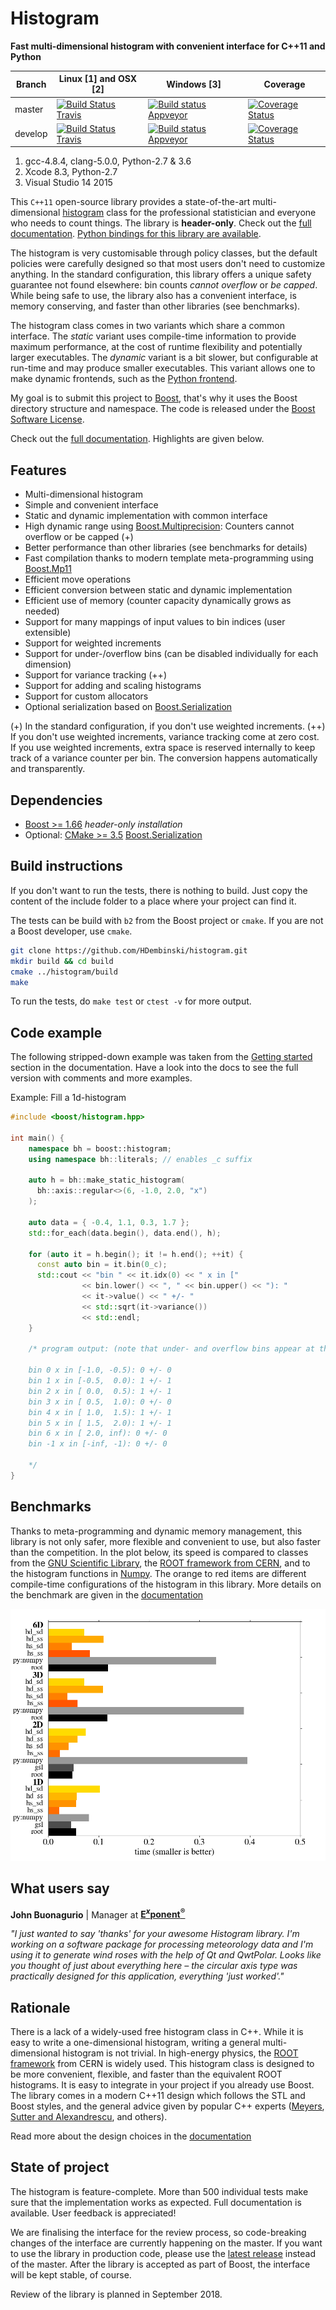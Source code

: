 # Histogram

**Fast multi-dimensional histogram with convenient interface for C++11 and Python**

Branch  | Linux [1] and OSX [2] | Windows [3] | Coverage
------- | --------------------- |------------ | --------
master  | [![Build Status Travis](https://travis-ci.org/HDembinski/histogram.svg?branch=master)](https://travis-ci.org/HDembinski/histogram?branch=master) | [![Build status Appveyor](https://ci.appveyor.com/api/projects/status/6a15ga3upiv9ca51/branch/master?svg=true)](https://ci.appveyor.com/project/HDembinski/histogram/branch/master) | [![Coverage Status](https://coveralls.io/repos/github/HDembinski/histogram/badge.svg?branch=master&service=github)](https://coveralls.io/github/HDembinski/histogram?branch=master)
develop | [![Build Status Travis](https://travis-ci.org/HDembinski/histogram.svg?branch=develop)](https://travis-ci.org/HDembinski/histogram?branch=develop) | [![Build status Appveyor](https://ci.appveyor.com/api/projects/status/6a15ga3upiv9ca51/branch/develop?svg=true)](https://ci.appveyor.com/project/HDembinski/histogram/branch/develop) | [![Coverage Status](https://coveralls.io/repos/github/HDembinski/histogram/badge.svg?branch=develop&service=github)](https://coveralls.io/github/HDembinski/histogram?branch=develop)

1. gcc-4.8.4, clang-5.0.0, Python-2.7 & 3.6
2. Xcode 8.3, Python-2.7
3. Visual Studio 14 2015


This `C++11` open-source library provides a state-of-the-art multi-dimensional [histogram](https://en.wikipedia.org/wiki/Histogram) class for the professional statistician and everyone who needs to count things. The library is **header-only**. Check out the [full documentation](http://hdembinski.github.io/histogram/doc/html/). [Python bindings for this library are available](https://github.com/hdembinski/histogram-python).

The histogram is very customisable through policy classes, but the default policies were carefully designed so that most users don't need to customize anything. In the standard configuration, this library offers a unique safety guarantee not found elsewhere: bin counts *cannot overflow* or *be capped*. While being safe to use, the library also has a convenient interface, is memory conserving, and faster than other libraries (see benchmarks).

The histogram class comes in two variants which share a common interface. The *static* variant uses compile-time information to provide maximum performance, at the cost of runtime flexibility and potentially larger executables. The *dynamic* variant is a bit slower, but configurable at run-time and may produce smaller executables. This variant allows one to make dynamic frontends, such as the [Python frontend](https://github.com/hdembinski/histogram-python).

My goal is to submit this project to [Boost](http://www.boost.org), that's why it uses the Boost directory structure and namespace. The code is released under the [Boost Software License](http://www.boost.org/LICENSE_1_0.txt).

Check out the [full documentation](http://hdembinski.github.io/histogram/doc/html/). Highlights are given below.

## Features

* Multi-dimensional histogram
* Simple and convenient interface
* Static and dynamic implementation with common interface
* High dynamic range using [Boost.Multiprecision](https://www.boost.org/doc/libs/release/libs/multiprecision/): Counters cannot overflow or be capped (+)
* Better performance than other libraries (see benchmarks for details)
* Fast compilation thanks to modern template meta-programming using [Boost.Mp11](https://www.boost.org/doc/libs/release/libs/mp11/)
* Efficient move operations
* Efficient conversion between static and dynamic implementation
* Efficient use of memory (counter capacity dynamically grows as needed)
* Support for many mappings of input values to bin indices (user extensible)
* Support for weighted increments
* Support for under-/overflow bins (can be disabled individually for each dimension)
* Support for variance tracking (++)
* Support for adding and scaling histograms
* Support for custom allocators
* Optional serialization based on [Boost.Serialization](https://www.boost.org/doc/libs/release/libs/serialization/)

(+) In the standard configuration, if you don't use weighted increments.
(++) If you don't use weighted increments, variance tracking come at zero cost. If you use weighted increments, extra space is reserved internally to keep track of a variance counter per bin. The conversion happens automatically and transparently.

## Dependencies

* [Boost >= 1.66](http://www.boost.org) *header-only installation*
* Optional: [CMake >= 3.5](https://cmake.org) [Boost.Serialization](https://www.boost.org/doc/libs/release/libs/serialization/)

## Build instructions

If you don't want to run the tests, there is nothing to build. Just copy the content of the include folder to a place where your project can find it.

The tests can be build with `b2` from the Boost project or `cmake`. If you are not a Boost developer, use `cmake`.

```sh
git clone https://github.com/HDembinski/histogram.git
mkdir build && cd build
cmake ../histogram/build
make
```

To run the tests, do `make test` or `ctest -v` for more output.

## Code example

The following stripped-down example was taken from the [Getting started](http://hdembinski.github.io/histogram/doc/html/histogram/getting_started.html) section in the documentation. Have a look into the docs to see the full version with comments and more examples.

Example: Fill a 1d-histogram

```cpp
#include <boost/histogram.hpp>

int main() {
    namespace bh = boost::histogram;
    using namespace bh::literals; // enables _c suffix

    auto h = bh::make_static_histogram(
      bh::axis::regular<>(6, -1.0, 2.0, "x")
    );

    auto data = { -0.4, 1.1, 0.3, 1.7 };
    std::for_each(data.begin(), data.end(), h);

    for (auto it = h.begin(); it != h.end(); ++it) {
      const auto bin = it.bin(0_c);
      std::cout << "bin " << it.idx(0) << " x in ["
                << bin.lower() << ", " << bin.upper() << "): "
                << it->value() << " +/- "
                << std::sqrt(it->variance())
                << std::endl;
    }

    /* program output: (note that under- and overflow bins appear at the end)

    bin 0 x in [-1.0, -0.5): 0 +/- 0
    bin 1 x in [-0.5,  0.0): 1 +/- 1
    bin 2 x in [ 0.0,  0.5): 1 +/- 1
    bin 3 x in [ 0.5,  1.0): 0 +/- 0
    bin 4 x in [ 1.0,  1.5): 1 +/- 1
    bin 5 x in [ 1.5,  2.0): 1 +/- 1
    bin 6 x in [ 2.0, inf): 0 +/- 0
    bin -1 x in [-inf, -1): 0 +/- 0

    */
}
```

## Benchmarks

Thanks to meta-programming and dynamic memory management, this library is not only safer, more flexible and convenient to use, but also faster than the competition. In the plot below, its speed is compared to classes from the [GNU Scientific Library](https://www.gnu.org/software/gsl), the [ROOT framework from CERN](https://root.cern.ch), and to the histogram functions in [Numpy](http://www.numpy.org). The orange to red items are different compile-time configurations of the histogram in this library. More details on the benchmark are given in the [documentation](http://hdembinski.github.io/histogram/doc/html/histogram/benchmarks.html)

![alt benchmark](doc/benchmark.png)

## What users say

**John Buonagurio** | Manager at [**E<sup><i>x</i></sup>ponent<sup>&reg;</sup>**](www.exponent.com)

*"I just wanted to say 'thanks' for your awesome Histogram library. I'm working on a software package for processing meteorology data and I'm using it to generate wind roses with the help of Qt and QwtPolar. Looks like you thought of just about everything here &ndash; the circular axis type was practically designed for this application, everything 'just worked'."*

## Rationale

There is a lack of a widely-used free histogram class in C++. While it is easy to write a one-dimensional histogram, writing a general multi-dimensional histogram is not trivial. In high-energy physics, the [ROOT framework](https://root.cern.ch) from CERN is widely used. This histogram class is designed to be more convenient, flexible, and faster than the equivalent ROOT histograms. It is easy to integrate in your project if you already use Boost. The library comes in a modern C++11 design which follows the STL and Boost styles, and the general advice given by popular C++ experts ([Meyers](http://www.aristeia.com/books.html), [Sutter and Alexandrescu](http://www.gotw.ca/publications/c++cs.htm), and others).

Read more about the design choices in the [documentation](http://hdembinski.github.io/histogram/doc/html/histogram/rationale.html)

## State of project

The histogram is feature-complete. More than 500 individual tests make sure that the implementation works as expected. Full documentation is available. User feedback is appreciated!

We are finalising the interface for the review process, so code-breaking changes of the interface are currently happening on the master. If you want to use the library in production code, please use the [latest release](https://github.com/HDembinski/histogram/releases) instead of the master. After the library is accepted as part of Boost, the interface will be kept stable, of course.

Review of the library is planned in September 2018.
